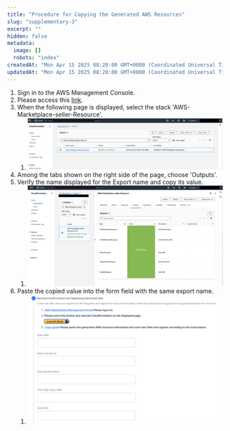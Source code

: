 ```yaml
---
title: "Procedure for Copying the Generated AWS Resources"
slug: "supplementary-3"
excerpt: ""
hidden: false
metadata:
  image: []
  robots: "index"
createdAt: "Mon Apr 15 2025 08:20:00 GMT+0000 (Coordinated Universal Time)"
updatedAt: "Mon Apr 15 2025 08:20:00 GMT+0000 (Coordinated Universal Time)"
---
```

1. Sign in to the AWS Management Console.
2. Please access this <a href="https://us-east-1.console.aws.amazon.com/cloudformation/home?region=us-east-1#/stacks?filteringText=&filteringStatus=active&viewNested=true" target="_blank">link</a>.
3. When the following page is displayed, select the stack 'AWS-Marketplace-seller-Resource'.
   1. ![supplementary-3-1](/img/part-4/aws-marketplace-integration/supplementary/supplementary-3-1.png)
4. Among the tabs shown on the right side of the page, choose 'Outputs'.
5. Verify the name displayed for the Export name and copy its value.
   1. ![supplementary-3-2](/img/part-4/aws-marketplace-integration/supplementary/supplementary-3-2.png)
6. Paste the copied value into the form field with the same export name.
   1. ![supplementary-3-3](/img/part-4/aws-marketplace-integration/supplementary/supplementary-3-3.png)
